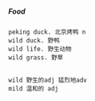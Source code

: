 ##### Food

```
peking duck. 北京烤鸭 n
wild duck. 野鸭
wild life. 野生动物
wild grass. 野草


wild 野生的adj 猛烈地adv
mild 温和的 adj
```
